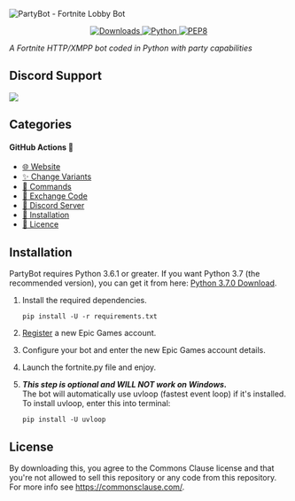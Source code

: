 <img alt="PartyBot - Fortnite Lobby Bot" src="assets/fnl.png"> </img>


<p align="center">
    <a href="https://pepy.tech/project/partybotpackage" align="center">
        <img alt="Downloads" src="https://pepy.tech/badge/partybotpackage">
    </a>
    <a href="https://www.python.org/downloads/release/python-361/" align="center">
        <img alt="Python" src="https://img.shields.io/badge/python-3.6%20%7C%203.7%20%7C%203.8-blue">
    </a>
    <a href="https://www.python.org/dev/peps/pep-0008/" align="center">
        <img alt="PEP8" src="https://img.shields.io/badge/PEP8-compliant-brightgreen.svg">
    </a>
</p>

<i>A Fortnite HTTP/XMPP bot coded in Python with party capabilities</i>



## Discord Support
<a href="https://discord.gg/8heARRB"><img src="https://discordapp.com/api/guilds/624635034225213440/widget.png?style=banner2"></a>

</div>

## Categories

#### GitHub Actions 🤖
- [🌐 Website](https://partybot.net/)
- [✨ Change Variants](https://github.com/xMistt/fortnitepy-bot/wiki/Variants)
- [🎁 Commands](https://github.com/xMistt/fortnitepy-bot/wiki/Commands)
- [💱 Exchange Code](https://github.com/xMistt/fortnitepy-bot/wiki/Exchange-Code)
- [🙋 Discord Server](https://discord.gg/fnpy)
- [🎨 Installation](#Installation)
- [📝 Licence](#License)

## Installation
PartyBot requires Python 3.6.1 or greater. If you want Python 3.7 (the recommended version), you can get it from here: [Python 3.7.0 Download](https://www.python.org/ftp/python/3.7.0/python-3.7.0-amd64.exe "Python 3.6.1 Download").

1. Install the required dependencies.

    ```
    pip install -U -r requirements.txt
    ```

2. [Register](https://epicgames.com/id/register) a new Epic Games account.

3. Configure your bot and enter the new Epic Games account details.

3. Launch the fortnite.py file and enjoy.

4. ***This step is optional and WILL NOT work on Windows.*** <br>The bot will automatically use uvloop (fastest event loop) if it's installed. To install uvloop, enter this into terminal:

    ```
    pip install -U uvloop
    ```

## License
By downloading this, you agree to the Commons Clause license and that you're not allowed to sell this repository or any code from this repository. For more info see https://commonsclause.com/.

